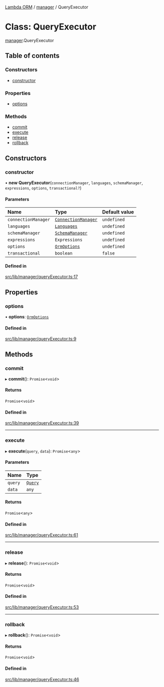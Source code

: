 [Lambda ORM](../README.md) / [manager](../modules/manager.md) / QueryExecutor

# Class: QueryExecutor

[manager](../modules/manager.md).QueryExecutor

## Table of contents

### Constructors

- [constructor](manager.QueryExecutor.md#constructor)

### Properties

- [options](manager.QueryExecutor.md#options)

### Methods

- [commit](manager.QueryExecutor.md#commit)
- [execute](manager.QueryExecutor.md#execute)
- [release](manager.QueryExecutor.md#release)
- [rollback](manager.QueryExecutor.md#rollback)

## Constructors

### constructor

• **new QueryExecutor**(`connectionManager`, `languages`, `schemaManager`, `expressions`, `options`, `transactional?`)

#### Parameters

| Name | Type | Default value |
| :------ | :------ | :------ |
| `connectionManager` | [`ConnectionManager`](connection.ConnectionManager.md) | `undefined` |
| `languages` | [`Languages`](manager.Languages.md) | `undefined` |
| `schemaManager` | [`SchemaManager`](manager.SchemaManager.md) | `undefined` |
| `expressions` | `Expressions` | `undefined` |
| `options` | [`OrmOptions`](../interfaces/model.OrmOptions.md) | `undefined` |
| `transactional` | `boolean` | `false` |

#### Defined in

[src/lib/manager/queryExecutor.ts:17](https://github.com/FlavioLionelRita/lambdaorm/blob/baac5cd/src/lib/manager/queryExecutor.ts#L17)

## Properties

### options

• **options**: [`OrmOptions`](../interfaces/model.OrmOptions.md)

#### Defined in

[src/lib/manager/queryExecutor.ts:9](https://github.com/FlavioLionelRita/lambdaorm/blob/baac5cd/src/lib/manager/queryExecutor.ts#L9)

## Methods

### commit

▸ **commit**(): `Promise`<`void`\>

#### Returns

`Promise`<`void`\>

#### Defined in

[src/lib/manager/queryExecutor.ts:39](https://github.com/FlavioLionelRita/lambdaorm/blob/baac5cd/src/lib/manager/queryExecutor.ts#L39)

___

### execute

▸ **execute**(`query`, `data`): `Promise`<`any`\>

#### Parameters

| Name | Type |
| :------ | :------ |
| `query` | [`Query`](model.Query.md) |
| `data` | `any` |

#### Returns

`Promise`<`any`\>

#### Defined in

[src/lib/manager/queryExecutor.ts:61](https://github.com/FlavioLionelRita/lambdaorm/blob/baac5cd/src/lib/manager/queryExecutor.ts#L61)

___

### release

▸ **release**(): `Promise`<`void`\>

#### Returns

`Promise`<`void`\>

#### Defined in

[src/lib/manager/queryExecutor.ts:53](https://github.com/FlavioLionelRita/lambdaorm/blob/baac5cd/src/lib/manager/queryExecutor.ts#L53)

___

### rollback

▸ **rollback**(): `Promise`<`void`\>

#### Returns

`Promise`<`void`\>

#### Defined in

[src/lib/manager/queryExecutor.ts:46](https://github.com/FlavioLionelRita/lambdaorm/blob/baac5cd/src/lib/manager/queryExecutor.ts#L46)
